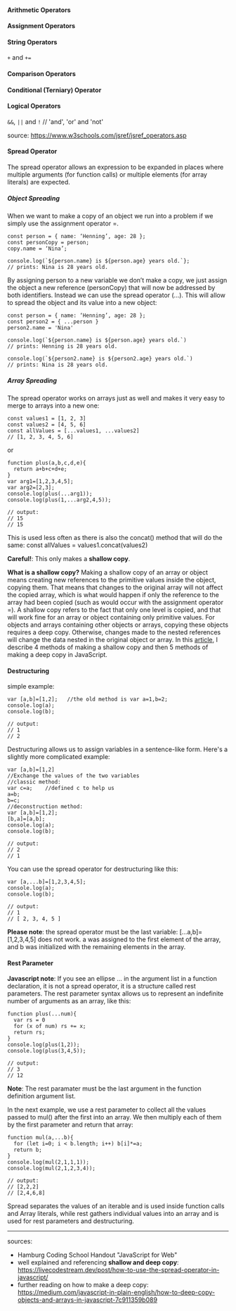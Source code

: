 #### Arithmetic Operators

#### Assignment Operators

#### String Operators

`+` and `+=`

#### Comparison Operators

#### Conditional (Terniary) Operator

#### Logical Operators

`&&`, `||` and `!` // 'and', 'or' and 'not'

source: https://www.w3schools.com/jsref/jsref_operators.asp

#### Spread Operator

The spread operator allows an expression to be expanded in places where multiple arguments (for function calls) or multiple elements (for array literals) are expected.


##### Object Spreading
When we want to make a copy of an object we run into a problem if we simply use the assignment operator =. 
```
const person = { name: ‘Henning’, age: 28 };
const personCopy = person;
copy.name = ‘Nina’;

console.log(`${person.name} is ${person.age} years old.`};
// prints: Nina is 28 years old.
```

By assigning person to a new variable we don’t make a copy, we just assign the object a new reference (personCopy) that will now be addressed by both identifiers.
Instead we can use the spread operator (...). 
This will allow to spread the object and its value into a new object:

```
const person = { name: ‘Henning’, age: 28 };
const person2 = { ...person }
person2.name = 'Nina'

console.log(`${person.name} is ${person.age} years old.`)
// prints: Henning is 28 years old.

console.log(`${person2.name} is ${person2.age} years old.`)
// prints: Nina is 28 years old.
```



##### Array Spreading
The spread operator works on arrays just as well and makes it very easy to merge to arrays into a new one:

```
const values1 = [1, 2, 3]
const values2 = [4, 5, 6]
const allValues = [...values1, ...values2] 
// [1, 2, 3, 4, 5, 6]
```

or 

```
function plus(a,b,c,d,e){
  return a+b+c+d+e;
}
var arg1=[1,2,3,4,5];
var arg2=[2,3];
console.log(plus(...arg1));
console.log(plus(1,...arg2,4,5));

// output:
// 15
// 15
```


This is used less often as there is also the concat() method that will do the same:
const allValues = values1.concat(values2)

**Careful!**: This only makes a **shallow copy**. 

**What is a shallow copy?**
Making a shallow copy of an array or object means creating new references to the primitive values inside the object, copying them.
That means that changes to the original array will not affect the copied array, which is what would happen if only the reference to the array had been copied (such as would occur with the assignment operator =).
A shallow copy refers to the fact that only one level is copied, and that will work fine for an array or object containing only primitive values.
For objects and arrays containing other objects or arrays, copying these objects requires a deep copy. Otherwise, changes made to the nested references will change the data nested in the original object or array.
In this [article](https://medium.com/javascript-in-plain-english/how-to-deep-copy-objects-and-arrays-in-javascript-7c911359b089), I describe 4 methods of making a shallow copy and then 5 methods of making a deep copy in JavaScript.


#### Destructuring

simple example:
```
var [a,b]=[1,2];   //the old method is var a=1,b=2;
console.log(a);
console.log(b);

// output:
// 1
// 2
```

Destructuring allows us to assign variables in a sentence-like form. 
Here's a slightly more complicated example:

```
var [a,b]=[1,2]
//Exchange the values of the two variables
//classic method:
var c=a;    //defined c to help us
a=b;
b=c;
//deconstruction method:
var [a,b]=[1,2];
[b,a]=[a,b];
console.log(a);
console.log(b);

// output:
// 2
// 1
```

You can use the spread operator for destructuring like this:

```
var [a,...b]=[1,2,3,4,5];
console.log(a);
console.log(b);

// output:
// 1
// [ 2, 3, 4, 5 ]
```
**Please note**: the spread operator must be the last variable: [...a,b]=[1,2,3,4,5] does not work.
a was assigned to the first element of the array, and b was initialized with the remaining elements in the array.

#### Rest Parameter

**Javascript note**: If you see an ellipse ... in the argument list in a function declaration, it is not a spread operator, it is a structure called rest parameters. The rest parameter syntax allows us to represent an indefinite number of arguments as an array, like this: 

```
function plus(...num){
  var rs = 0
  for (x of num) rs += x;
  return rs;
}
console.log(plus(1,2));
console.log(plus(3,4,5));

// output:
// 3
// 12
```

**Note**: The rest paramater must be the last argument in the function definition argument list.

In the next example, we use a rest parameter to collect all the values passed to mul() after the first into an array. We then multiply each of them by the first parameter and return that array:

```
function mul(a,...b){
  for (let i=0; i < b.length; i++) b[i]*=a;
  return b;
}
console.log(mul(2,1,1,1));
console.log(mul(2,1,2,3,4));

// output:
// [2,2,2]
// [2,4,6,8]
```

Spread separates the values of an iterable and is used inside function calls and Array literals, while rest gathers individual values into an array and is used for rest parameters and destructuring.

--- 





sources: 
- Hamburg Coding School Handout "JavaScript for Web"
- well explained and referencing **shallow and deep copy**: https://livecodestream.dev/post/how-to-use-the-spread-operator-in-javascript/
- further reading on how to make a deep copy: https://medium.com/javascript-in-plain-english/how-to-deep-copy-objects-and-arrays-in-javascript-7c911359b089


